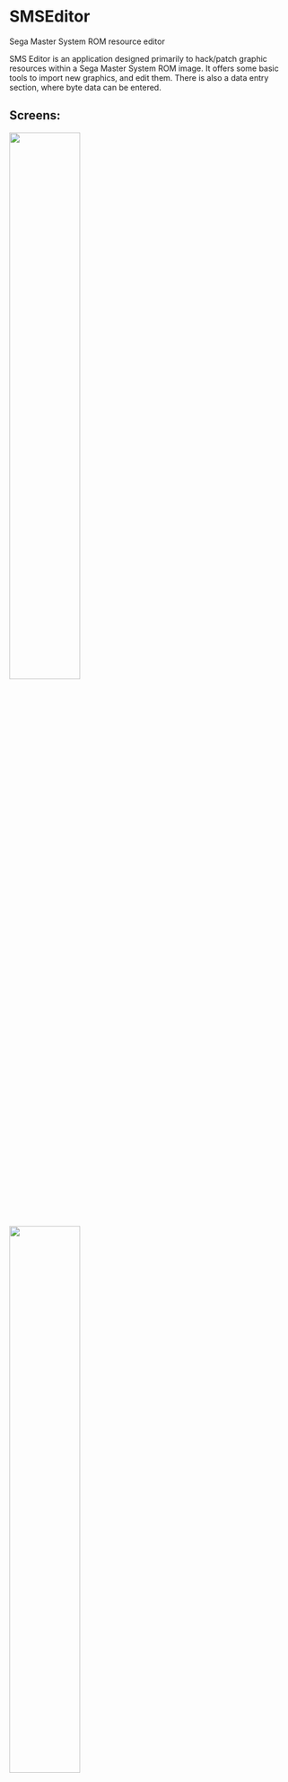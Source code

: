 # SMSEditor
Sega Master System ROM resource editor

SMS Editor is an application designed primarily to hack/patch graphic resources within a Sega Master System ROM image. It offers some basic tools to import new graphics, and edit them. There is also a data entry section, where byte data can be entered.

## Screens:
<img src="https://pyxosoft.com/projects/sms_editor/sms_editor_0001.png" width="50%" height="50%" />
<img src="https://pyxosoft.com/projects/sms_editor/sms_editor_0002.png" width="50%" height="50%" />
<img src="https://pyxosoft.com/projects/sms_editor/sms_editor_0003.png" width="50%" height="50%" />

## Crash course in SMS Editor by example:

What you will need:
* A ROM that you will be creating a hack of (Golden Axe)
* SMS Editor
* The project_file_example.zip file, referenced in the first release of SMS Editor

https://github.com/xfixium/SMSEditor/releases

Note: We will be using the Stage 1 graphics in the sprite folder, within the project_file_example.zip file.After downloading the file, in Windows, you can right click the .zip file, and then choose "Extract All..." to get to the resources within. The file contains image resources, a full .smsed project file of Golden Axe, for reference, and image resources.

<img src="https://pyxosoft.com/projects/sms_editor/example/sms_editor_example_0001.png" />
<img src="https://pyxosoft.com/projects/sms_editor/example/sms_editor_example_0002.png" />

Note: I will be using Emulicious for this example, I suggest getting the latest version

Suggested tools:
* A decent graphics editor, like Gimp: 
https://www.gimp.org/

* An emulator, like Emulicious or Meka: 
https://emulicious.net/ 
https://www.smspower.org/meka/

* A ROM checker, to make sure your ROM is legit, before hacking it: 
https://www.smspower.org/maxim/Software/SMSChecker

* A hex editor, to look at the data at the byte level: 
http://frhed.sourceforge.net/en/

* A visual graphics data tool: 
http://jmimu.free.fr/mastertileconverter/

* A ROM patch application, Flips: 
https://www.smspower.org/Hacks/HowToUseBPSAndIPSPatchFiles

## Start:
SMS Editor can generate its own project files, but to start a new project, you will need to load the Sega Master System ROM you want to hack first. First, start SMS Editor (Download it from https://github.com/xfixium/SMSEditor/releases), once open, click "File" at the top left, then click "Open ROM". The "Open ROM" file dialog box will display. From there, select your ROM (.sms) file. This will load the ROM into memory, and SMS Editor's UI will display.

<img src="https://pyxosoft.com/projects/sms_editor/example/sms_editor_example_0003.png" />

## Graphics:
SMS Editor is primarily a graphics editing tool for Sega Master System ROMs. But, before you can change anything in an existing ROM, we need to first define graphical building blocks common in all Sega Master System games. The three building blocks are; palettes, tilesets, and tilemaps. In this example we're going to define some graphics within SMS Editor, and then later edit them, and finally compile the changes into a hacked version of the ROM. Let's get started.

## Palettes:
Palettes are a collection of colors that the Master System uses when drawing graphics to the screen. The Master System has two palettes that it can use, the background palette, and the sprite palette. Each palette has 16 colors out of 64 total colors the Master System can use. The topic of palettes is quite detailed, and it won't be covered fully here. For more information about palettes, visit Maxim's thorough explanation of them here:

https://www.smspower.org/maxim/HowToProgram/Palette

So, our first step we're going to find a palette in a ROM to use for other graphic assets. After we've loaded our ROM into SMS Editor, as explained in the Start section, we're going to switch to Emulicious and load the same ROM into it. The game I'm using in this example is Golden Axe.

<img src="https://pyxosoft.com/projects/sms_editor/example/sms_editor_example_0004.png" />

Emulicious is a powerful tool and emulator, with a ton of features that we will make use of for simplicity's sake. Once Golden Axe has been started, proceed to the stage 1 screen. From there, we're going to click from the menu bar at the top, "Tools>>Palette Viewer". 

<img src="https://pyxosoft.com/projects/sms_editor/example/sms_editor_example_0005.png" />

The palette viewer window will appear. Emulicious displays the background palette on the top, and the sprite palette on the bottom. If we click the first color of the background palette, there will be a ROM address next to the section labeled, "Source:", click it, and you will open the memory editor. 

<img src="https://pyxosoft.com/projects/sms_editor/example/sms_editor_example_0006.png" />

The cursor will automatically be set in the ROM where that palette color is located. 

<img src="https://pyxosoft.com/projects/sms_editor/example/sms_editor_example_0007.png" />

To copy that position, right click the "Address:" section on the lower left corner of the window, then click "Copy Address". This will copy the address in hexadecimal format to the clipboard. If Emulicious doesn't have that option, your version may be out of date.

<img src="https://pyxosoft.com/projects/sms_editor/example/sms_editor_example_0008.png" />

Once we have the address, we're going to head back over to SMS Editor. Click the "Palettes" tab, and paste the address in the "Position (Hex)" field. Next, we're going to enter "Stage 1 BG" in the "Name" field. Then, we're going to set the "Length" field to 16, for 16 colors. Each color is a byte in the ROM, length is always in number of bytes. 

<img src="https://pyxosoft.com/projects/sms_editor/example/sms_editor_example_0009.png" />

Lastly, click the "Validate Palette" button, this will fetch the data from the loaded ROM, and bring it back if it is valid. If everything goes well, the palette will be updated with the colors that show up in Emulicious for the background palette. Once you've made sure the colors match (You can hover over each one to see their value on the palettes tab), click the "Save Palette" button to import the palette into your project. Nice, we now have our first palette from the game. 

<img src="https://pyxosoft.com/projects/sms_editor/example/sms_editor_example_0010.png" />

Next, click the "Tilesets" tab, and we're off to grab our next asset.

# Tilesets:
Tilesets, or tiles, are the raw pixel color information. A pixel is a number from 0 to 15, that directly represents the color index of the palette we just defined earlier. So a pixel that has a 1 for a value, would be the color white, based on our previous palette we got. Indexes always start at 0, so 1 is the second color in the background palette. For more information on tiles, visit Maxim's thorough explanation of them here:

https://www.smspower.org/maxim/HowToProgram/Tiles

To get Golden Axe's stage 1 tiles, we follow the same types of steps. Getting the starting address from Emulicious, and entering that address into SMS Editor. So, we go back to Emulicious, click "Tools>>Tile Viewer", which launches another window. 

<img src="https://pyxosoft.com/projects/sms_editor/example/sms_editor_example_0011.png" />

This window shows all the graphics that have been loaded from the ROM data, into video memory. If you hover the mouse over the graphics, portion, you can see information updating on the right side of the interface. We're interested in where the background tiles start. Which looks like tile index 128, so click that tile. If we again click the ROM location under "Pixel Source", we'll be taken to the location in the ROM where the tileset data starts, or is it? The data doesn't have enough zeros to be the right place. So let's try the next tile at tile index 129.

<img src="https://pyxosoft.com/projects/sms_editor/example/sms_editor_example_0012.png" />

Click the ROM location, and it looks like valid data. 

<img src="https://pyxosoft.com/projects/sms_editor/example/sms_editor_example_0013.png" />

Emulicious also highlights data in a certain color, to give a better indication on what the data might be. Most of the time it's spot on. 

<img src="https://pyxosoft.com/projects/sms_editor/example/sms_editor_example_0014.png" />

We right click and copy the address like last time, and paste it into SMS Editor under the "Position (Hex)" field again (Address CA78). We name the tileset "Stage 1" again, now all we need is the length, which again, is in bytes. In Emulicious, if we click the starting address, and drag downwards, it'll show the number of bytes being selected. We're going to do that until we are at the end of the tileset data. Again, Emulicious making this very easy, by color coding the byte values. Once at the end, take note of the number of bytes selected, and that's what we'll enter for the length of the tileset. 

<img src="https://pyxosoft.com/projects/sms_editor/example/sms_editor_example_0015.png" />

Just a note, one tile is 32 bytes, so make sure your length is divisible by 32 evenly, to be sure you're getting the exact amount of tile data, no more, no less. Of course SMS Editor will display more or less bytes, if you happen to get the wrong amount. The length should be 3968 bytes (3968 / 32 is 124 tiles total). Any more than that will look like a jumbled mess. We want to make sure we're not going further than the tile data. As we might accidentally overwrite something important.

<img src="https://pyxosoft.com/projects/sms_editor/example/sms_editor_example_0016.png" />

Click "Validate Tileset", to get the data from the ROM and display it on the screen. Does it look right? Is it over or under the tile count unevenly? These are the questions to ask yourself when you're searching for data. But if you mess up, you can always come back and adjust. After validating the tileset, it should say the number of tiles (124) on bottom status bar, next to "Tile Count". Click "Save Tileset", and we're done. 

<img src="https://pyxosoft.com/projects/sms_editor/example/sms_editor_example_0017.png" />

Congrats, we just defined our first tileset. Now we need that final graphical piece, the tilemap. So click the "Tilemaps" tab next.

## Tilemaps:
Tilemaps, much like a tileset pixel, uses a number to reference another graphical object. In a tileset, each pixel is a number pointing to a palette color. Well, with tilemaps, each tile is a number referencing a tile in a tileset. Each of these numbers tells the Master System's graphics processor, what tile to draw from the tileset. So a tilemap is a 2D grid of tiles, with a width and height. There are also special flags that can be set for each tile index. Like if it should be drawn flipped, or if it's drawn in front of a object in the game. More information from Maxim, here:

https://www.smspower.org/maxim/HowToProgram/Tilemap

Finally, we're going to get the tilemap data. Once again, using Emulicious. This time from the stage 1 screen, we're going to click on "Tools>>Tilemap Viewer", another window will display itself. 

<img src="https://pyxosoft.com/projects/sms_editor/example/sms_editor_example_0018.png" />

You'll see the current screen tiles drawn in it. Click the up most left corner tile. 

<img src="https://pyxosoft.com/projects/sms_editor/example/sms_editor_example_0019.png" />

Next to "Source Tile Index", click on the ROM location. Emulicious should get us close to the right location. 

<img src="https://pyxosoft.com/projects/sms_editor/example/sms_editor_example_0020.png" />

If we look at the values, they're pretty high. starting at 129 (81 in hex) for the first tile index. That's more than the stage 1 tileset has in tile count total (Remember the tileset had 124 tiles) Not to mention, a standard tilemap tile usually has another byte (2 bytes per tile), that holds the tile flags, and the rest of the tile index value. What gives?

<img src="https://pyxosoft.com/projects/sms_editor/example/sms_editor_example_0021.png" />

To explain this, and this isn't the case for every game, but Golden Axe does not use tile flags (Attributes) for most tilemaps, it only holds the tile index in its ROM, and that's it. Meaning it only uses 1 byte per tile, instead of 2. It can't use tile flipping, priority flag, etc.. etc.. (Look at Maxim's tilemap page for more info.) That also means that the maximum tile index is only 255. So, because of this, we need to make some adjustments when defining the tilemap. In SMS Editor, we have an "Offset" field that can simulate that the tilemap starts at Tile index 0. It does not write the offset value on ROM export. This is for visual and editing purposes only. Since technically, the tileset starts in graphics memory on the 128th tile, in the "Offset"field, enter 128, to subtract the stored tile index back by 128, meaning the first tile starts at 0. 

In the "Position (Hex)" field, we're going to enter D9F8. In the "Name" field, enter Stage 1. We now need the width and height of the tilemap, in tiles. Sometimes this information is close to the tilemap data itself, but for this one, I think I found the data through other means. I don't recall how. I did find the right numbers however, so for the "Columns" field, enter 160, and for the "Rows" field, enter 24. That means our tilemap is 160 tiles wide, and 24 tiles high. The actual size in pixels is 1280 x 192. Since a tile is 8 x 8 pixels big, we just take the tilemap dimensions, and times them by 8 to get the actual size.  For the "Tileset" field, select our Stage 1 tileset, that we defined earlier.

<img src="https://pyxosoft.com/projects/sms_editor/example/sms_editor_example_0022.png" />

Lastly, for the "Background Palette", choose Stage 1 BG. Click "Validate Tilemap" and the stage should appear. Except wait a minute, it seems jumbled. 

<img src="https://pyxosoft.com/projects/sms_editor/example/sms_editor_example_0023.png" />

This is because the first blank tile is elsewhere in the ROM. Not next to the Stage 1 tileset data. Golden Axe places the empty tile in graphics memory, when the game is running, before the rest of the tileset data. So, to make up for this, and simulate a proceeding blank tile, just go back to the Stage 1 tileset, and in the "Offset" field, enter a 1, then save it. This will pad the tileset with an empty tile, it will not write it back to the ROM on export. This is just so it looks right when viewing and editing it. 

<img src="https://pyxosoft.com/projects/sms_editor/example/sms_editor_example_0024.png" />
<img src="https://pyxosoft.com/projects/sms_editor/example/sms_editor_example_0025.png" />

Lastly, go back to the tilemap, it should update, and look like it does in the game.

<img src="https://pyxosoft.com/projects/sms_editor/example/sms_editor_example_0026.png" />

## Sprites:
Now that we have a palette, a tileset, and a tilemap, we have enough information to create a Sprite. The Sprite object can hold a background and sprite palette, and a collection of tilemaps. This can be put together in any way you see fit. The idea is to put together assets that are related to one another for optimized editing. While the Stage 1 graphics aren't the best example of this, there are other assets that benefit from putting them together in a Sprite. For instance, the walking animation of Ax Battler (Tarik) uses only one tileset, for many tilemaps. Editing those assets in a single place is more manageable. The graphics can be exported, worked on in an external editor like Gimp, and reimported. There is also no need to worry about keeping the image in 8 bit indexed mode, as the importer will match the colors of the target palette(s), or they can be assigned manually. So click on the Sprites tab, so we can define a sprite object.

On the sprite page, in the "Name" field, enter Stage 1. For the background palette, choose Stage 1 BG under the "Background Palette" drop down, and finally from the "Tilemap" drop down, select Stage 1 then click the "Add" button, to add it to the sprite's list of tilemaps. 

<img src="https://pyxosoft.com/projects/sms_editor/example/sms_editor_example_0027.png" />

Click "Save Sprite". We now have an asset that can be edited.

<img src="https://pyxosoft.com/projects/sms_editor/example/sms_editor_example_0028.png" />

## Sprite Edits:
Once we have created a sprite through the "Sprites" tab, it will be available on the "Sprite Edits" tab. Stage 1 should already be selected. There are a myriad of options, but the one we're focusing on is the "Import Sprite Graphics" button. What we want to accomplish is replacing the entire Stage 1 graphics, with something new. Before we do that however, we need to update the palette for our replacement graphics.

<img src="https://pyxosoft.com/projects/sms_editor/example/sms_editor_example_0029.png" />

Click "Edit Palettes", a window will appear with a list of all the palettes. 

<img src="https://pyxosoft.com/projects/sms_editor/example/sms_editor_example_0030.png" />

Select Stage 1 BG from the list. 

<img src="https://pyxosoft.com/projects/sms_editor/example/sms_editor_example_0031.png" />

We're going to change the palette to following colors: $05, $3F, $34, $03, $10, $01, $16, $2B, $00, $1A, $15, $2A, $04, $16, $01, $34. To do this, click on a color in the "Edit Palette" section, it should start blinking with a red outline. That means it's ready to be set. Now click on a color from the "Color Palette" section. It will replace the selected color. Once this has been done for all colors, close the window. It's worth noting, if you click outside the color palette colors, it will set the selected color to white.

<img src="https://pyxosoft.com/projects/sms_editor/example/sms_editor_example_0032.png" />

Once we close the Edit Palettes window, Stage 1 will look a little weird. This is because of the palette change. We're now going to update the graphics to match our palette changes.

<img src="https://pyxosoft.com/projects/sms_editor/example/sms_editor_example_0033.png" />

Click the "Import Sprite Graphics" button. 

<img src="https://pyxosoft.com/projects/sms_editor/example/sms_editor_example_0034.png" />

A window will display asking for the image that contains the new graphics (.png), select the Stage 1.png graphics (From the .zip file I linked to earlier), and the importer window will display. 

<img src="https://pyxosoft.com/projects/sms_editor/example/sms_editor_example_0035.png" />

Graphics Importer will give various compile options. The importer will automatically match the colors from the image, with the palettes assigned to the sprite. You can assign 
certain tiles to use the background or sprite tiles, if there's support for tile flags (Attributes). Since the tilemap doesn't support tile flags, we can just leave it pointing to the background palette. What we're concerned with primarily, is that the tiles being imported are less than or equal to the originals size. If not, the data will be truncated on write, unless the "Override Length" option is used. The "Override Length" option should only be used if you're sure you're not writing over something else, when the ROM is exported. SMS Editor truncates to the original size of the defined data, by default. If there is any issues with the import size, a warning will display on the bottom status bar. This is particularly helpful with assets that get compressed. If the import data is smaller than the original, SMS Editor pads the data with zeros to the original's data length.

<img src="https://pyxosoft.com/projects/sms_editor/example/sms_editor_example_0036.png" />

There's one last issue to resolve before importing the new graphics. The colors $34, $01, and $16 need to be up on the second half of the background palette. This can be easily done by clicking the color (It will blink with a red border), and then clicking the right arrow button, to move it to the right. 

<img src="https://pyxosoft.com/projects/sms_editor/example/sms_editor_example_0037.png" />

I do this, because of the way Golden Axe blends tiles. 

<img src="https://pyxosoft.com/projects/sms_editor/example/sms_editor_example_0038.png" />

Once done, click okay, and the new graphics have been imported.

<img src="https://pyxosoft.com/projects/sms_editor/example/sms_editor_example_0039.png" />

## Export:
Finally, we can take our new Stage 1, and export it to a newly hacked version of the original game. Click "File>>Create ROM (.sms)" and a dialog will display, where you can name and save the ROM where you like. 

<img src="https://pyxosoft.com/projects/sms_editor/example/sms_editor_example_0040.png" />
<img src="https://pyxosoft.com/projects/sms_editor/example/sms_editor_example_0041.png" />

Last thing to do is fire up your favorite SMS emulator, and give it a test. Notice how that palette change affected not only the stage graphics, but also the player and enemies. 

<img src="https://pyxosoft.com/projects/sms_editor/example/sms_editor_example_0042.png" />

You did it! If you like the results, you can create a patch from it, using Flips, as listed previously. If you'd like to see the whole project, you can go back into the project_file_example folder we unzipped previously, by starting up SMS Editor, then clicking File>>Open Project.

<img src="https://pyxosoft.com/projects/sms_editor/example/sms_editor_example_0043.png" />

Then select the golden_aex_tyris.smsed file to open it.

<img src="https://pyxosoft.com/projects/sms_editor/example/sms_editor_example_0044.png" />

The project will start the UI. Check out all the resources that have been defined and changed. You may use this project as a reference for your own hacking projects, or maybe your own version of Golden Axe. Have fun!

<img src="https://pyxosoft.com/projects/sms_editor/example/sms_editor_example_0045.png" />





